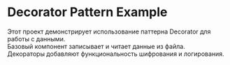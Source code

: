 # Decorator Pattern Example

Этот проект демонстрирует использование паттерна Decorator для работы с данными.  
Базовый компонент записывает и читает данные из файла.  
Декораторы добавляют функциональность шифрования и логирования.
